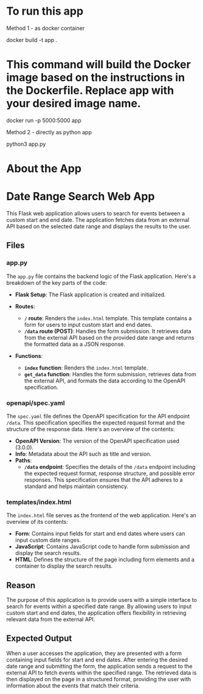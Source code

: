# To run this app 

Method 1 - as docker container

docker build -t app .

# This command will build the Docker image based on the instructions in the Dockerfile. Replace app with your desired image name.

docker run -p 5000:5000 app

Method 2 - directly as python app 

python3 app.py

# About the App

# Date Range Search Web App

This Flask web application allows users to search for events between a custom start and end date. The application fetches data from an external API based on the selected date range and displays the results to the user.

## Files

### app.py

The `app.py` file contains the backend logic of the Flask application. Here's a breakdown of the key parts of the code:

- **Flask Setup**: The Flask application is created and initialized.

- **Routes**:
  - **`/` route**: Renders the `index.html` template. This template contains a form for users to input custom start and end dates.
  - **`/data` route (POST)**: Handles the form submission. It retrieves data from the external API based on the provided date range and returns the formatted data as a JSON response.

- **Functions**:
  - **`index` function**: Renders the `index.html` template.
  - **`get_data` function**: Handles the form submission, retrieves data from the external API, and formats the data according to the OpenAPI specification.

### openapi/spec.yaml

The `spec.yaml` file defines the OpenAPI specification for the API endpoint `/data`. This specification specifies the expected request format and the structure of the response data. Here's an overview of the contents:
- **OpenAPI Version**: The version of the OpenAPI specification used (3.0.0).
- **Info**: Metadata about the API such as title and version.
- **Paths**:
  - **`/data` endpoint**: Specifies the details of the `/data` endpoint including the expected request format, response structure, and possible error responses. This specification ensures that the API adheres to a standard and helps maintain consistency.

### templates/index.html

The `index.html` file serves as the frontend of the web application. Here's an overview of its contents:
- **Form**: Contains input fields for start and end dates where users can input custom date ranges.
- **JavaScript**: Contains JavaScript code to handle form submission and display the search results.
- **HTML**: Defines the structure of the page including form elements and a container to display the search results.

## Reason

The purpose of this application is to provide users with a simple interface to search for events within a specified date range. By allowing users to input custom start and end dates, the application offers flexibility in retrieving relevant data from the external API.

## Expected Output

When a user accesses the application, they are presented with a form containing input fields for start and end dates. After entering the desired date range and submitting the form, the application sends a request to the external API to fetch events within the specified range. The retrieved data is then displayed on the page in a structured format, providing the user with information about the events that match their criteria.
